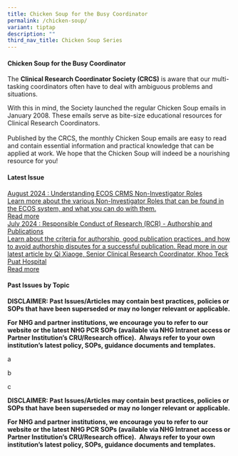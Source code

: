 ```yaml
---
title: Chicken Soup for the Busy Coordinator
permalink: /chicken-soup/
variant: tiptap
description: ""
third_nav_title: Chicken Soup Series
---
```

<h4><strong>Chicken Soup for the Busy Coordinator</strong></h4>
<p>The <strong>Clinical Research Coordinator Society (CRCS)</strong> is aware
that our multi-tasking coordinators often have to deal with ambiguous problems
and situations.</p>
<p>With this in mind, the Society launched the regular Chicken Soup emails
in January 2008. These emails serve as bite-size educational resources
for Clinical Research Coordinators.
<br>
<br>Published by the CRCS, the monthly Chicken Soup emails are easy to read
and contain essential information and practical knowledge that can be applied
at work. We hope that the Chicken Soup will indeed be a nourishing resource
for you!</p>
<p></p>
<h4><strong>Latest Issue</strong></h4>
<p></p>
<div class="isomer-card-grid"><a rel="noopener noreferrer nofollow" href="https://www.isomer.gov.sg" class="isomer-card"><div class="isomer-card-body"><div class="isomer-card-title">August 2024 : Understanding ECOS CRMS Non-Investigator Roles</div><div class="isomer-card-description">Learn more about the various Non-Investigator Roles that can be found in the ECOS system, and what you can do with them.</div><div class="isomer-card-link">Read more</div></div></a>
<a rel="noopener noreferrer nofollow" href="https://www.isomer.gov.sg" class="isomer-card">
<div class="isomer-card-body">
<div class="isomer-card-title">July 2024 : Responsible Conduct of Research (RCR) - Authorship and Publications</div>
<div class="isomer-card-description">Learn about the criteria for authorship, good publication practices, and
how to avoid authorship disputes for a successful publication. Read more
in our latest article by Qi Xiaoge, Senior Clinical Research Coordinator,
Khoo Teck Puat Hospital</div>
<div class="isomer-card-link">Read more</div>
</div>
</a>
</div>
<p></p>
<h4><strong>Past Issues by Topic</strong></h4>
<p><strong>DISCLAIMER: Past Issues/Articles may contain best practices, policies or SOPs that have been superseded or may no longer relevant or applicable.</strong>
</p>
<p><strong>For NHG and partner institutions, we encourage you to refer to our website or the latest NHG PCR SOPs (available via NHG Intranet access or Partner Institution’s CRU/Research office).&nbsp; Always refer to your own institution’s latest policy, SOPs, guidance documents and templates.</strong>
</p>
<p></p>
<p>a</p>
<p>b</p>
<p>c</p>
<p></p>
<p></p>
<p></p>
<p></p>
<p></p>
<p></p>
<p></p>
<p><strong>DISCLAIMER: Past Issues/Articles may contain best practices, policies or SOPs that have been superseded or may no longer relevant or applicable.</strong>
</p>
<p><strong>For NHG and partner institutions, we encourage you to refer to our website or the latest NHG PCR SOPs (available via NHG Intranet access or Partner Institution’s CRU/Research office).&nbsp; Always refer to your own institution’s latest policy, SOPs, guidance documents and templates.</strong>
</p>
<p></p>